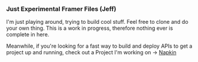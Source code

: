 ### Just Experimental Framer Files (Jeff)

I'm just playing around, trying to build cool stuff. Feel free to clone and do your own thing.
This is a work in progress, therefore nothing ever is complete in here.

Meanwhile, if you're looking for a fast way to build and deploy APIs
to get a project up and running, check out a Project I'm working on -> [Napkin](https://napkin.io)
